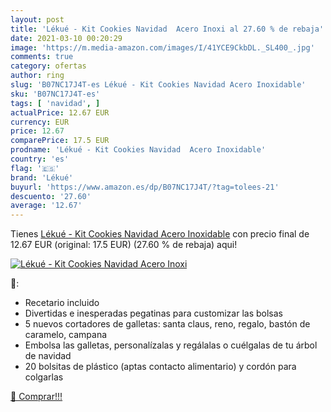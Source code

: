 ```yaml
---
layout: post
title: 'Lékué - Kit Cookies Navidad  Acero Inoxi al 27.60 % de rebaja'
date: 2021-03-10 00:20:29
image: 'https://m.media-amazon.com/images/I/41YCE9CkbDL._SL400_.jpg'
comments: true
category: ofertas
author: ring
slug: 'B07NC17J4T-es Lékué - Kit Cookies Navidad Acero Inoxidable'
sku: 'B07NC17J4T-es'
tags: [ 'navidad', ]
actualPrice: 12.67 EUR
currency: EUR
price: 12.67
comparePrice: 17.5 EUR
prodname: 'Lékué - Kit Cookies Navidad  Acero Inoxidable'
country: 'es'
flag: '🇪🇸'
brand: 'Lékué'
buyurl: 'https://www.amazon.es/dp/B07NC17J4T/?tag=tolees-21'
descuento: '27.60'
average: '12.67'
---
```


Tienes [Lékué - Kit Cookies Navidad  Acero Inoxidable](https://www.amazon.es/dp/B07NC17J4T/?tag=tolees-21) con precio final de  12.67 EUR (original: 17.5 EUR) (27.60 %  de rebaja) aqui!

[![Lékué - Kit Cookies Navidad  Acero Inoxi](https://m.media-amazon.com/images/I/41YCE9CkbDL._SL400_.jpg)](https://www.amazon.es/dp/B07NC17J4T/?tag=tolees-21)

🔎:

- Recetario incluido
- Divertidas e inesperadas pegatinas para customizar las bolsas
- 5 nuevos cortadores de galletas: santa claus, reno, regalo, bastón de caramelo, campana
- Embolsa las galletas, personalízalas y regálalas o cuélgalas de tu árbol de navidad
- 20 bolsitas de plástico (aptas contacto alimentario) y cordón para colgarlas

[🛒 Comprar!!!](https://www.amazon.es/dp/B07NC17J4T/?tag=tolees-21)
